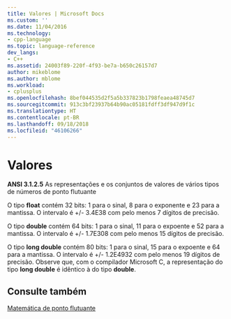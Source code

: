 ```yaml
---
title: Valores | Microsoft Docs
ms.custom: ''
ms.date: 11/04/2016
ms.technology:
- cpp-language
ms.topic: language-reference
dev_langs:
- C++
ms.assetid: 24003f89-220f-4f93-be7a-b650c26157d7
author: mikeblome
ms.author: mblome
ms.workload:
- cplusplus
ms.openlocfilehash: 8bef044535d2f5a5b337823b1798feaea48745d7
ms.sourcegitcommit: 913c3bf23937b64b90ac05181fdff3df947d9f1c
ms.translationtype: HT
ms.contentlocale: pt-BR
ms.lasthandoff: 09/18/2018
ms.locfileid: "46106266"
---
```

# <a name="values"></a>Valores

**ANSI 3.1.2.5** As representações e os conjuntos de valores de vários tipos de números de ponto flutuante

O tipo **float** contém 32 bits: 1 para o sinal, 8 para o exponente e 23 para a mantissa. O intervalo é +/- 3.4E38 com pelo menos 7 dígitos de precisão.

O tipo **double** contém 64 bits: 1 para o sinal, 11 para o expoente e 52 para a mantissa. O intervalo é +/- 1.7E308 com pelo menos 15 dígitos de precisão.

O tipo **long double** contém 80 bits: 1 para o sinal, 15 para o expoente e 64 para a mantissa. O intervalo é +/- 1.2E4932 com pelo menos 19 dígitos de precisão. Observe que, com o compilador Microsoft C, a representação do tipo **long double** é idêntico à do tipo **double**.

## <a name="see-also"></a>Consulte também

[Matemática de ponto flutuante](../c-language/floating-point-math.md)